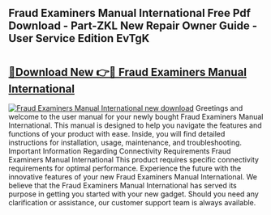 ## Fraud Examiners Manual International Free Pdf Download - Part-ZKL New Repair Owner Guide - User Service Edition EvTgK

# <h2><a href="http://bc58046.oget.top/?id=Fraud+Examiners+Manual+International">🔗Download New 👉🔴 Fraud Examiners Manual International</a></h2>

[![Fraud Examiners Manual International new download](https://i.imgur.com/5g1atiW.png)](http://bc58046.oget.top/?id=Fraud+Examiners+Manual+International)
Greetings and welcome to the user manual for your newly bought Fraud Examiners Manual International. This manual is designed to help you navigate the features and functions of your product with ease. Inside, you will find detailed instructions for installation, usage, maintenance, and troubleshooting. Important Information Regarding Connectivity Requirements Fraud Examiners Manual International This product requires specific connectivity requirements for optimal performance. Experience the future with the innovative features of your new Fraud Examiners Manual International. We believe that the Fraud Examiners Manual International has served its purpose in getting you started with your new gadget. Should you need any clarification or assistance, our customer support team is always available.
